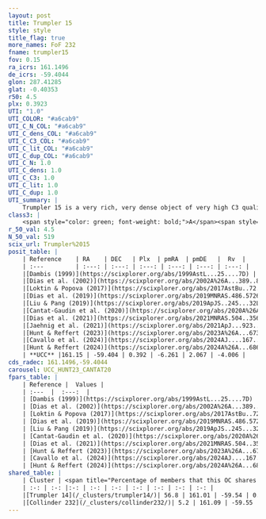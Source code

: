 ```yaml
---
layout: post
title: Trumpler 15
style: style
title_flag: true
more_names: FoF 232
fname: trumpler15
fov: 0.15
ra_icrs: 161.1496
de_icrs: -59.4044
glon: 287.41285
glat: -0.40353
r50: 4.5
plx: 0.3923
UTI: "1.0"
UTI_COLOR: "#a6cab9"
UTI_C_N_COL: "#a6cab9"
UTI_C_dens_COL: "#a6cab9"
UTI_C_C3_COL: "#a6cab9"
UTI_C_lit_COL: "#a6cab9"
UTI_C_dup_COL: "#a6cab9"
UTI_C_N: 1.0
UTI_C_dens: 1.0
UTI_C_C3: 1.0
UTI_C_lit: 1.0
UTI_C_dup: 1.0
UTI_summary: |
    Trumpler 15 is a very rich, very dense object of very high C3 quality. It is very well-studied in the literature.<br><br>This object shares a significant percentage of members with at least one entry reported in the same catalogue.
class3: |
    <span style="color: green; font-weight: bold;">A</span><span style="color: green; font-weight: bold;">A</span>
r_50_val: 4.5
N_50_val: 519
scix_url: Trumpler%2015
posit_table: |
    | Reference    | RA    | DEC   | Plx  | pmRA  | pmDE   |  Rv  |
    | :---         | :---: | :---: | :---: | :---: | :---: | :---: |
    |[Dambis (1999)](https://scixplorer.org/abs/1999AstL...25....7D) | 161.179 | -59.367 | -- | -- | -- | -- |
    |[Dias et al. (2002)](https://scixplorer.org/abs/2002A%26A...389..871D) | 161.179 | -59.367 | -- | -7.71 | 3.26 | -15.06 |
    |[Loktin & Popova (2017)](https://scixplorer.org/abs/2017AstBu..72..257L) | 161.175 | -59.367 | -- | -7.71 | 3.26 | -13.2 |
    |[Dias et al. (2019)](https://scixplorer.org/abs/2019MNRAS.486.5726D) | 161.179 | -59.369 | 0.398 | -6.209 | 2.016 | 16.59 |
    |[Liu & Pang (2019)](https://scixplorer.org/abs/2019ApJS..245...32L) | 161.176 | -59.372 | 0.398 | -6.192 | 2.064 | -- |
    |[Cantat-Gaudin et al. (2020)](https://scixplorer.org/abs/2020A%26A...640A...1C) | 161.177 | -59.369 | 0.398 | -6.209 | 2.016 | -- |
    |[Dias et al. (2021)](https://scixplorer.org/abs/2021MNRAS.504..356D) | 161.179 | -59.372 | 0.396 | -6.188 | 2.017 | -- |
    |[Jaehnig et al. (2021)](https://scixplorer.org/abs/2021ApJ...923..129J) | 161.093 | -59.533 | 0.419 | -6.413 | 2.039 | -- |
    |[Hunt & Reffert (2023)](https://scixplorer.org/abs/2023A%26A...673A.114H) | 161.174 | -59.369 | 0.387 | -6.093 | 2.068 | 23.263 |
    |[Cavallo et al. (2024)](https://scixplorer.org/abs/2024AJ....167...12C) | 161.18 | -59.375 | 0.388 | -- | -- | -- |
    |[Hunt & Reffert (2024)](https://scixplorer.org/abs/2024A%26A...686A..42H) | 161.174 | -59.369 | 0.387 | -6.093 | 2.068 | 23.263 |
    | **UCC** |161.15 | -59.404 | 0.392 | -6.261 | 2.067 | -4.006 | 
cds_radec: 161.1496,-59.4044
carousel: UCC_HUNT23_CANTAT20
fpars_table: |
    | Reference |  Values |
    | :---  |  :---:  |
    | [Dambis (1999)](https://scixplorer.org/abs/1999AstL...25....7D) | `E_B-V_=0.476, DM0=11.7, log_age_=6.5` |
    | [Dias et al. (2002)](https://scixplorer.org/abs/2002A%26A...389..871D) | `E(B-V)=0.434, Dist=1853.0, Age=6.926` |
    | [Loktin & Popova (2017)](https://scixplorer.org/abs/2017AstBu..72..257L) | `E(B-V)=0.637, Dmod=12.47, logt=6.911` |
    | [Dias et al. (2019)](https://scixplorer.org/abs/2019MNRAS.486.5726D) | `E(B-V)=0.47, Dist=3691, logAge=6.681, Z=0.042` |
    | [Liu & Pang (2019)](https://scixplorer.org/abs/2019ApJS..245...32L) | `Age=0.008, Z=0.5` |
    | [Cantat-Gaudin et al. (2020)](https://scixplorer.org/abs/2020A%26A...640A...1C) | `AVNN=1.5, DMNN=12.07, AgeNN=6.95` |
    | [Dias et al. (2021)](https://scixplorer.org/abs/2021MNRAS.504..356D) | `Av=1.614, Dist=2290, logage=6.814, [Fe/H]=-0.124` |
    | [Hunt & Reffert (2023)](https://scixplorer.org/abs/2023A%26A...673A.114H) | `AV50=1.687, diffAV50=1.955, MOD50=11.898, logAge50=6.909` |
    | [Cavallo et al. (2024)](https://scixplorer.org/abs/2024AJ....167...12C) | `AV50=1.58, dMod50=11.59, logAge50=6.74, [Fe/H]50=-0.57` |
    | [Hunt & Reffert (2024)](https://scixplorer.org/abs/2024A%26A...686A..42H) | `MassJ=646.509` |
shared_table: |
    | Cluster | <span title="Percentage of members that this OC shares with the ones listed">%</span>   | RA   | DEC   | Plx   | pmRA  | pmDE  | Rv | UTI |
    | :-: | :-: |:-: | :-: | :-: | :-: | :-: | :-: | :-: |
    |[Trumpler 14](/_clusters/trumpler14/)| 56.8 | 161.01 | -59.54 | 0.39 | -6.49 | 2.07 | -16.05 |0.94 |
    |[Collinder 232](/_clusters/collinder232/)| 5.2 | 161.09 | -59.55 | 0.38 | -6.6 | 2.06 | 17.58 |0.0 |
---
```

